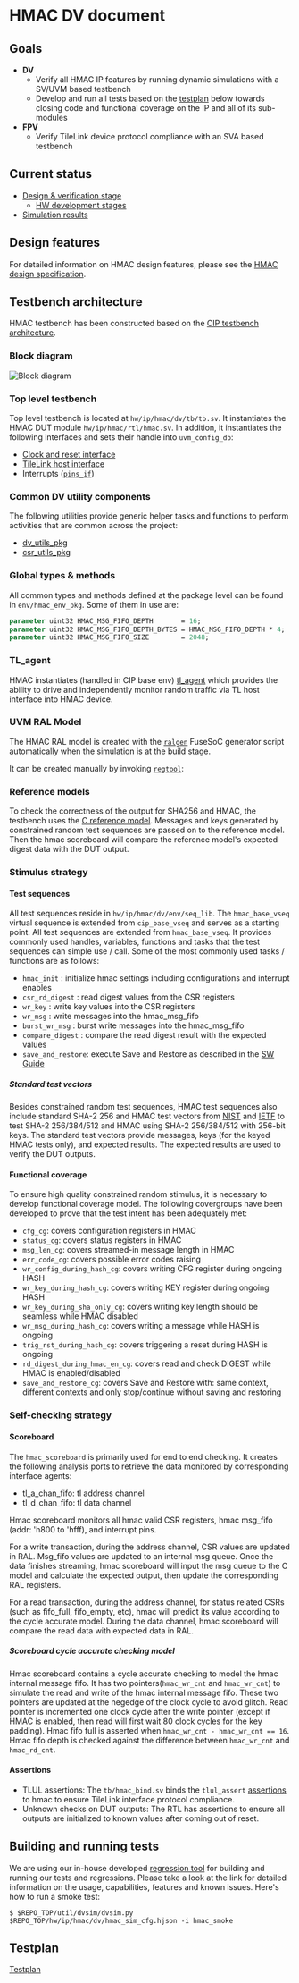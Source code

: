 # HMAC DV document

## Goals
* **DV**
  * Verify all HMAC IP features by running dynamic simulations with a SV/UVM based testbench
  * Develop and run all tests based on the [testplan](#testplan) below towards closing code and functional coverage on the IP and all of its sub-modules
* **FPV**
  * Verify TileLink device protocol compliance with an SVA based testbench

## Current status
* [Design & verification stage](../../../README.md)
  * [HW development stages](../../../../doc/project_governance/development_stages.md)
* [Simulation results](https://reports.opentitan.org/hw/ip/hmac/dv/latest/report.html)

## Design features
For detailed information on HMAC design features, please see the
[HMAC design specification](../README.md).

## Testbench architecture
HMAC testbench has been constructed based on the
[CIP testbench architecture](../../../dv/sv/cip_lib/README.md).

### Block diagram
![Block diagram](./doc/tb.svg)

### Top level testbench
Top level testbench is located at `hw/ip/hmac/dv/tb/tb.sv`. It instantiates the
HMAC DUT module `hw/ip/hmac/rtl/hmac.sv`. In addition, it instantiates the following
interfaces and sets their handle into `uvm_config_db`:
* [Clock and reset interface](../../../dv/sv/common_ifs/README.md)
* [TileLink host interface](../../../dv/sv/tl_agent/README.md)
* Interrupts ([`pins_if`](../../../dv/sv/common_ifs/README.md))

### Common DV utility components
The following utilities provide generic helper tasks and functions to perform activities that are common across the project:
* [dv_utils_pkg](../../../dv/sv/dv_utils/README.md)
* [csr_utils_pkg](../../../dv/sv/csr_utils/README.md)

### Global types & methods
All common types and methods defined at the package level can be found in `env/hmac_env_pkg`.
Some of them in use are:
```systemverilog
parameter uint32 HMAC_MSG_FIFO_DEPTH       = 16;
parameter uint32 HMAC_MSG_FIFO_DEPTH_BYTES = HMAC_MSG_FIFO_DEPTH * 4;
parameter uint32 HMAC_MSG_FIFO_SIZE        = 2048;
```

### TL_agent
HMAC instantiates (handled in CIP base env) [tl_agent](../../../dv/sv/tl_agent/README.md)
which provides the ability to drive and independently monitor random traffic via
TL host interface into HMAC device.

### UVM RAL Model
The HMAC RAL model is created with the [`ralgen`](../../../dv/tools/ralgen/README.md) FuseSoC generator script automatically when the simulation is at the build stage.

It can be created manually by invoking [`regtool`](../../../../util/reggen/doc/setup_and_use.md):

### Reference models
To check the correctness of the output for SHA256 and HMAC, the testbench uses
the [C reference model](https://github.com/lowRISC/opentitan/blob/master/hw/ip/hmac/dv/cryptoc_dpi/README.md).
Messages and keys generated by constrained random test sequences are passed on to the
reference model. Then the hmac scoreboard will compare the reference model's expected
digest data with the DUT output.

### Stimulus strategy
#### Test sequences
All test sequences reside in `hw/ip/hmac/dv/env/seq_lib`. The `hmac_base_vseq`
virtual sequence is extended from `cip_base_vseq` and serves as a starting point.
All test sequences are extended from `hmac_base_vseq`. It provides commonly used handles,
variables, functions and tasks that the test sequences can simple use / call.
Some of the most commonly used tasks / functions are as follows:
* `hmac_init`       : initialize hmac settings including configurations and interrupt
  enables
* `csr_rd_digest`   : read digest values from the CSR registers
* `wr_key`          : write key values into the CSR registers
* `wr_msg`          : write messages into the hmac_msg_fifo
* `burst_wr_msg`    : burst write messages into the hmac_msg_fifo
* `compare_digest`  : compare the read digest result with the expected values
* `save_and_restore`: execute Save and Restore as described in the [SW Guide](https://opentitan.org/book/hw/ip/hmac/doc/programmers_guide.html#saving-and-restoring-the-context)

##### Standard test vectors
Besides constrained random test sequences, HMAC test sequences also include standard SHA-2 256 and HMAC test vectors from [NIST](https://csrc.nist.gov/Projects/Cryptographic-Algorithm-Validation-Program/Secure-Hashing#shavs) and [IETF](https://tools.ietf.org/html/rfc4868) to test SHA-2 256/384/512 and HMAC using SHA-2 256/384/512 with 256-bit keys.
The standard test vectors provide messages, keys (for the keyed HMAC tests only), and expected results.
The expected results are used to verify the DUT outputs.

#### Functional coverage
To ensure high quality constrained random stimulus, it is necessary to develop
functional coverage model. The following covergroups have been developed to prove
that the test intent has been adequately met:
* `cfg_cg`: covers configuration registers in HMAC
* `status_cg`: covers status registers in HMAC
* `msg_len_cg`: covers streamed-in message length in HMAC
* `err_code_cg`: covers possible error codes raising
* `wr_config_during_hash_cg`: covers writing CFG register during ongoing HASH
* `wr_key_during_hash_cg`: covers writing KEY register during ongoing HASH
* `wr_key_during_sha_only_cg`: covers writing key length should be seamless while HMAC disabled
* `wr_msg_during_hash_cg`: covers writing a message while HASH is ongoing
* `trig_rst_during_hash_cg`: covers triggering a reset during HASH is ongoing
* `rd_digest_during_hmac_en_cg`: covers read and check DIGEST while HMAC is enabled/disabled
* `save_and_restore_cg`: covers Save and Restore with: same context, different contexts and only stop/continue without saving and restoring

### Self-checking strategy
#### Scoreboard
The `hmac_scoreboard` is primarily used for end to end checking. It creates the
following analysis ports to retrieve the data monitored by corresponding
interface agents:
* tl_a_chan_fifo: tl address channel
* tl_d_chan_fifo: tl data channel

Hmac scoreboard monitors all hmac valid CSR registers, hmac msg_fifo (addr:
'h800 to 'hfff), and interrupt pins.

For a write transaction, during the address channel, CSR values are updated in
RAL. Msg_fifo values are updated to an internal msg queue. Once the data
finishes streaming, hmac scoreboard will input the msg queue to the C model and
calculate the expected output, then update the corresponding RAL registers.

For a read transaction, during the address channel, for status related CSRs
(such as fifo_full, fifo_empty, etc), hmac will predict its value according to
the cycle accurate model. During the data channel, hmac scoreboard will compare
the read data with expected data in RAL.

##### Scoreboard cycle accurate checking model
Hmac scoreboard contains a cycle accurate checking to model the hmac
internal message fifo. It has two pointers(`hmac_wr_cnt` and `hmac_wr_cnt`) to simulate the
read and write of the hmac internal message fifo. These two pointers are updated at the
negedge of the clock cycle to avoid glitch. Read pointer is incremented one
clock cycle after the write pointer (except if HMAC is enabled, then read will
first wait 80 clock cycles for the key padding). Hmac fifo full is asserted when
`hmac_wr_cnt - hmac_wr_cnt == 16`. Hmac fifo depth is checked against the difference
between `hmac_wr_cnt` and `hmac_rd_cnt`.

#### Assertions
* TLUL assertions: The `tb/hmac_bind.sv` binds the `tlul_assert`
  [assertions](../../tlul/doc/TlulProtocolChecker.md) to hmac to ensure TileLink interface protocol compliance.
* Unknown checks on DUT outputs: The RTL has assertions to ensure all outputs are initialized to known values after coming out of reset.

## Building and running tests
We are using our in-house developed
[regression tool](../../../../util/dvsim/README.md) for building and running our tests and regressions.
Please take a look at the link for detailed information on the usage, capabilities, features and known
issues.
Here's how to run a smoke test:
```console
$ $REPO_TOP/util/dvsim/dvsim.py $REPO_TOP/hw/ip/hmac/dv/hmac_sim_cfg.hjson -i hmac_smoke
```

## Testplan
[Testplan](../data/hmac_testplan.hjson)
